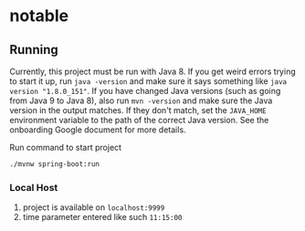 # notable

## Running
Currently, this project must be run with Java 8. If you get weird errors trying to start it up, run `java -version`
and make sure it says something like `java version "1.8.0_151"`. If you have changed Java versions (such as going from Java 9 to Java 8), also run `mvn -version` and make sure the Java version in the output matches. If they don't match, set the `JAVA_HOME` environment variable to the path of the correct Java version. See the onboarding Google document for more details.


Run command to start project
```bash
./mvnw spring-boot:run
```


### Local Host

1. project is available on `localhost:9999`
2. time parameter entered like such `11:15:00`


